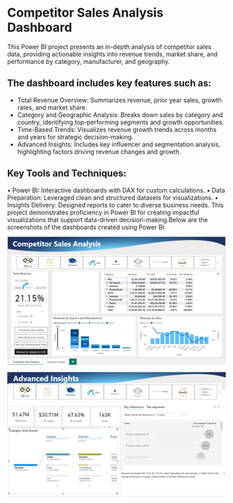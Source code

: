 # Competitor Sales Analysis Dashboard

This Power BI project presents an in-depth analysis of competitor sales data, providing actionable insights into revenue trends, market share, and performance by category, manufacturer, and geography. 
## The dashboard includes key features such as:
- Total Revenue Overview: Summarizes revenue, prior year sales, growth rates, and market share.
- Category and Geographic Analysis: Breaks down sales by category and country, identifying top-performing segments and growth opportunities.
- Time-Based Trends: Visualizes revenue growth trends across months and years for strategic decision-making.
- Advanced Insights: Includes key influencer and segmentation analysis, highlighting factors driving revenue changes and growth.
## Key Tools and Techniques:
•	Power BI: Interactive dashboards with DAX for custom calculations.
•	Data Preparation: Leveraged clean and structured datasets for visualizations.
•	Insights Delivery: Designed reports to cater to diverse business needs.
This project demonstrates proficiency in Power BI for creating impactful visualizations that support data-driven decision-making.Below are the screenshots of the dashboards created using Power BI

![Competitor Sales Analysis](https://github.com/PrajaktaVinayYadav/Competitor-Sales-Analysis-in-Power-BI/blob/main/Images/Competitor%20Sales%20Analysis.png)


![Advanced Insights](https://github.com/PrajaktaVinayYadav/Competitor-Sales-Analysis-in-Power-BI/blob/main/Images/Advanced%20Insights.png)
